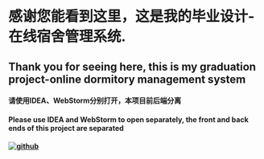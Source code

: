 # 感谢您能看到这里，这是我的毕业设计-在线宿舍管理系统.
## Thank you for seeing here, this is my graduation project-online dormitory management system

#### 请使用IDEA、WebStorm分别打开，本项目前后端分离
#### Please use IDEA and WebStorm to open separately, the front and back ends of this project are separated


#### [![github](https://img.shields.io/badge/github-chenlun11-brightgreen.svg)](https://img.shields.io/appveyor/build/chenglun11/dormitory)
